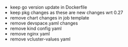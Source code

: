 - keep go version update in Dockerfile
- keep pkg changes as these are new changes wrt 0.27
- remove chart changes in job template
- remove devspace.yaml changes
- remove kind config yaml
- remove nginx yaml
- remove vcluster-values yaml
